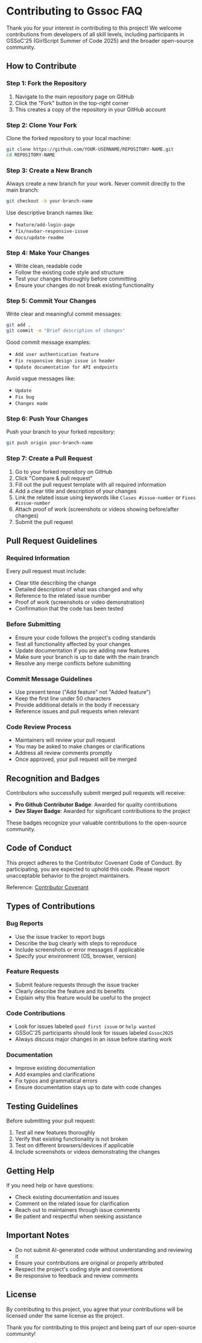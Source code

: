 # Contributing to Gssoc FAQ

Thank you for your interest in contributing to this project! We welcome contributions from developers of all skill levels, including participants in GSSoC'25 (GirlScript Summer of Code 2025) and the broader open-source community.

## How to Contribute

### Step 1: Fork the Repository
1. Navigate to the main repository page on GitHub
2. Click the "Fork" button in the top-right corner
3. This creates a copy of the repository in your GitHub account

### Step 2: Clone Your Fork
Clone the forked repository to your local machine:
```bash
git clone https://github.com/YOUR-USERNAME/REPOSITORY-NAME.git
cd REPOSITORY-NAME
```

### Step 3: Create a New Branch
Always create a new branch for your work. Never commit directly to the main branch:
```bash
git checkout -b your-branch-name
```

Use descriptive branch names like:
- `feature/add-login-page`
- `fix/navbar-responsive-issue`
- `docs/update-readme`

### Step 4: Make Your Changes
- Write clean, readable code
- Follow the existing code style and structure
- Test your changes thoroughly before committing
- Ensure your changes do not break existing functionality

### Step 5: Commit Your Changes
Write clear and meaningful commit messages:
```bash
git add .
git commit -m "Brief description of changes"
```

Good commit message examples:
- `Add user authentication feature`
- `Fix responsive design issue in header`
- `Update documentation for API endpoints`

Avoid vague messages like:
- `Update`
- `Fix bug`
- `Changes made`

### Step 6: Push Your Changes
Push your branch to your forked repository:
```bash
git push origin your-branch-name
```

### Step 7: Create a Pull Request
1. Go to your forked repository on GitHub
2. Click "Compare & pull request"
3. Fill out the pull request template with all required information
4. Add a clear title and description of your changes
5. Link the related issue using keywords like `Closes #issue-number` or `Fixes #issue-number`
6. Attach proof of work (screenshots or videos showing before/after changes)
7. Submit the pull request

## Pull Request Guidelines

### Required Information
Every pull request must include:
- Clear title describing the change
- Detailed description of what was changed and why
- Reference to the related issue number
- Proof of work (screenshots or video demonstration)
- Confirmation that the code has been tested

### Before Submitting
- Ensure your code follows the project's coding standards
- Test all functionality affected by your changes
- Update documentation if you are adding new features
- Make sure your branch is up to date with the main branch
- Resolve any merge conflicts before submitting

### Commit Message Guidelines
- Use present tense ("Add feature" not "Added feature")
- Keep the first line under 50 characters
- Provide additional details in the body if necessary
- Reference issues and pull requests when relevant

### Code Review Process
- Maintainers will review your pull request
- You may be asked to make changes or clarifications
- Address all review comments promptly
- Once approved, your pull request will be merged

## Recognition and Badges

Contributors who successfully submit merged pull requests will receive:
- **Pro Github Contributor Badge**: Awarded for quality contributions
- **Dev Slayer Badge**: Awarded for significant contributions to the project

These badges recognize your valuable contributions to the open-source community.

## Code of Conduct

This project adheres to the Contributor Covenant Code of Conduct. By participating, you are expected to uphold this code. Please report unacceptable behavior to the project maintainers.

Reference: [Contributor Covenant](https://www.contributor-covenant.org/)

## Types of Contributions

### Bug Reports
- Use the issue tracker to report bugs
- Describe the bug clearly with steps to reproduce
- Include screenshots or error messages if applicable
- Specify your environment (OS, browser, version)

### Feature Requests
- Submit feature requests through the issue tracker
- Clearly describe the feature and its benefits
- Explain why this feature would be useful to the project

### Code Contributions
- Look for issues labeled `good first issue` or `help wanted`
- GSSoC'25 participants should look for issues labeled `Gssoc2025`
- Always discuss major changes in an issue before starting work

### Documentation
- Improve existing documentation
- Add examples and clarifications
- Fix typos and grammatical errors
- Ensure documentation stays up to date with code changes

## Testing Guidelines

Before submitting your pull request:
1. Test all new features thoroughly
2. Verify that existing functionality is not broken
3. Test on different browsers/devices if applicable
4. Include screenshots or videos demonstrating the changes

## Getting Help

If you need help or have questions:
- Check existing documentation and issues
- Comment on the related issue for clarification
- Reach out to maintainers through issue comments
- Be patient and respectful when seeking assistance

## Important Notes

- Do not submit AI-generated code without understanding and reviewing it
- Ensure your contributions are original or properly attributed
- Respect the project's coding style and conventions
- Be responsive to feedback and review comments

## License

By contributing to this project, you agree that your contributions will be licensed under the same license as the project.

Thank you for contributing to this project and being part of our open-source community!
